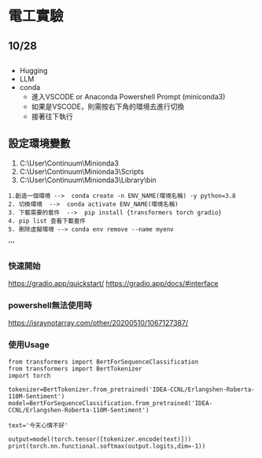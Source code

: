# 電工實驗
## 10/28
##
- Hugging
- LLM 
- conda
  - 進入VSCODE or Anaconda Powershell Prompt (miniconda3)
  - 如果是VSCODE，則需按右下角的環境去進行切換
  - 接著往下執行

## 設定環境變數

  1. C:\User\Continuum\Minionda3
  2. C:\User\Continuum\Minionda3\Scripts
  3. C:\User\Continuum\Minionda3\Library\bin

```
1.創造一個環境 -->  conda create -n ENV_NAME(環境名稱) -y python=3.8  
2. 切換環境  -->  conda activate ENV_NAME(環境名稱) 
3. 下載需要的套件  -->  pip install {transformers torch gradio}
4. pip list 查看下載套件
5. 刪除虛擬環境 --> conda env remove --name myenv
```
'''
### 快速開始
https://gradio.app/quickstart/
https://gradio.app/docs/#interface
### powershell無法使用時
https://israynotarray.com/other/20200510/1067127387/
### 使用Usage
```
from transformers import BertForSequenceClassification
from transformers import BertTokenizer
import torch

tokenizer=BertTokenizer.from_pretrained('IDEA-CCNL/Erlangshen-Roberta-110M-Sentiment')
model=BertForSequenceClassification.from_pretrained('IDEA-CCNL/Erlangshen-Roberta-110M-Sentiment')

text='今天心情不好'

output=model(torch.tensor([tokenizer.encode(text)]))
print(torch.nn.functional.softmax(output.logits,dim=-1))
```
